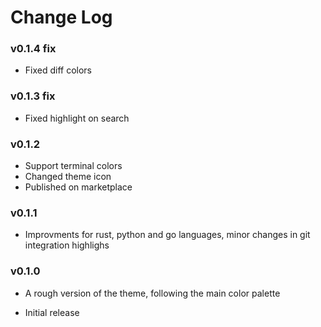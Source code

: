 # Change Log

### v0.1.4 fix
- Fixed diff colors

### v0.1.3 fix
- Fixed highlight on search

### v0.1.2 
- Support terminal colors
- Changed theme icon
- Published on marketplace

### v0.1.1

- Improvments for rust, python and go languages, minor changes in git integration highlighs

### v0.1.0

- A rough version of the theme, following the main color palette

- Initial release
